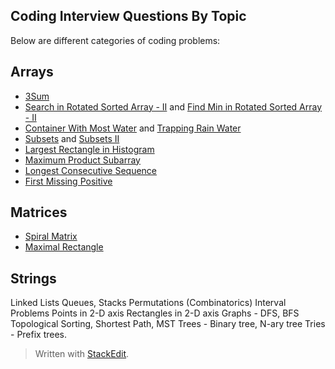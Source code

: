 
## Coding Interview Questions By Topic
Below are different categories of coding problems:

## Arrays

* [3Sum](https://leetcode.com/problems/3sum)
* [Search in Rotated Sorted Array - II](https://leetcode.com/problems/search-in-rotated-sorted-array-ii) and [Find Min in Rotated Sorted Array - II](https://leetcode.com/problems/find-minimum-in-rotated-sorted-array-ii/)
* [Container With Most Water](https://leetcode.com/problems/container-with-most-water) and [Trapping Rain Water](https://leetcode.com/problems/trapping-rain-water)
* [Subsets](https://leetcode.com/problems/subsets) and [Subsets II](https://leetcode.com/problems/subsets-ii)
* [Largest Rectangle in Histogram](https://leetcode.com/problems/largest-rectangle-in-histogram)
* [Maximum Product Subarray](https://leetcode.com/problems/maximum-product-subarray)
* [Longest Consecutive Sequence](https://leetcode.com/problems/longest-consecutive-sequence)
* [First Missing Positive](https://leetcode.com/problems/first-missing-positive)

## Matrices

* [Spiral Matrix](https://leetcode.com/problems/spiral-matrix)
* [Maximal Rectangle](https://leetcode.com/problems/maximal-rectangle)

## Strings

Linked Lists
Queues, Stacks
Permutations (Combinatorics)
Interval Problems
Points in 2-D axis
Rectangles in 2-D axis
Graphs - DFS, BFS
Topological Sorting, Shortest Path, MST
Trees - Binary tree, N-ary tree
Tries - Prefix trees.

> Written with [StackEdit](https://stackedit.io/).
<!--stackedit_data:
eyJoaXN0b3J5IjpbMTE0NzE2MzYxMCwtMTQ4NzE4MDU0MiwxMT
A3NDI0NjYsLTE5NzI3ODQ4MTBdfQ==
-->